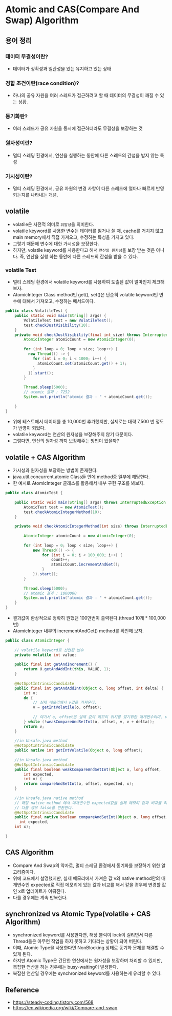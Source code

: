 # Atomic and CAS(Compare And Swap) Algorithm

## 용어 정리

### 데이터 무결성이란?
* 데이터가 정확성과 일관성을 있는 유지하고 있는 상태

### 경합 조건이란(race condition)?
* 하나의 공유 자원을 여러 스레드가 접근하려고 할 때 데이터의 무결성이 깨질 수 있는 상황.

### 동기화란?
* 여러 스레드가 공유 자원을 동시에 접근하더라도 무결성을 보장하는 것

### 원자성이란?
* 멀티 스레딩 환경에서, 연산을 실행하는 동안에 다른 스레드의 간섭을 받지 않는 특성

### 가시성이란?
* 멀티 스레딩 환경에서, 공유 자원의 변경 사항이 다른 스레드에 얼마나 빠르게 반영되는지를 나타내는 개념.


## volatile
* volatile은 사전적 의미로 `휘발성`을 의미한다.
* volatile keyword를 사용한 변수는 데이터를 읽거나 쓸 때, cache를 거치지 않고 main memory에서 직접 가져오고, 수정하는 특성을 가지고 있다.
* 그렇기 때문에 변수에 대한 가시성을 보장한다.
* 하지만, volatile keyword를 사용한다고 해서 `연산의 원자성`을 보장 받는 것은 아니다. 즉, 연산을 실행 하는 동안에 다른 스레드의 간섭을 받을 수 있다.

### volatile Test
* 멀티 스레딩 환경에서 volatile keyword를 사용하여 도출된 값이 얼마인지 체크해보자.
* AtomicInteger Class method인 get(), set()은 단순히 volatile keyword인 변수에 대해서 가져오고, 수정하는 메서드이다.

```java
public class VolatileTest {
    public static void main(String[] args) {
        VolatileTest test = new VolatileTest();
        test.checkJustVisibility(10);
    }
    private void checkJustVisibility(final int size) throws InterruptedException {
    	AtomicInteger atomicCount = new AtomicInteger(0);
	
        for (int loop = 0; loop < size; loop++) {
          new Thread(() -> {
            for (int i = 0; i < 1000; i++) {
              atomicCount.set(atomicCount.get() + 1);
            }
          }).start();
        }
	
        Thread.sleep(5000);
        // atomic 결과 : 7252
        System.out.println("atomic 결과 : " + atomicCount.get());
				
	}
}
```

* 위에 테스트에서 데이터를 총 10,000번 추가했지만, 실제로는 대략 7,500 번 정도가 반영이 되었다.
* volatile keyword는 연산의 원자성을 보장해주지 않기 때문이다.
* 그렇다면, 연산의 원자성 까지 보장해주는 방법이 있을까?

## volatile + CAS Algorithm
* 가시성과 원자성을 보장하는 방법이 존재한다.
* java.util.concurrent.atomic Class들 안에 method중 일부에 해당한다.
* 한 예시로 AtomicInteger 클래스를 활용해서 내부 구현 구조를 봐보자.

```java
public class AtomicTest {
	
	public static void main(String[] args) throws InterruptedException {
		AtomicTest test = new AtomicTest();
		test.checkAtomicIntegerMethod(10);
	}
	
	private void checkAtomicIntegerMethod(int size) throws InterruptedException {
		
		AtomicInteger atomicCount = new AtomicInteger(0);
		
		for (int loop = 0; loop < size; loop++) {
			new Thread(() -> {
				for (int i = 0; i < 100_000; i++) {
					count++;
					atomicCount.incrementAndGet();
				}
			}).start();
		}
		
		Thread.sleep(5000);
		// atomic 결과 : 1000000
		System.out.println("atomic 결과 : " + atomicCount.get());
	}
}
```

* 결과값이 환상적으로 정확히 원했던 100만번이 출력된다.(thread 10개 * 100,000번)
* AtomicInteger 내부의 incrementAndGet() method를 확인해 보자.

```java
public class AtomicInteger {
	
	// volatile keyword로 선언된 변수
	private volatile int value;
	
	public final int getAndIncrement() {
        return U.getAndAddInt(this, VALUE, 1);
    }
    
	@HotSpotIntrinsicCandidate
	public final int getAndAddInt(Object o, long offset, int delta) {
		int v;
		do {
			// 실제 메모리에서 v값을 가져온다.
			v = getIntVolatile(o, offset);
					
            // 여기서 o, offset은 실제 값의 메모리 위치를 찾기위한 매개변수이며, v, v + delta는 각각 현재 값과, 변경할 값을 나타낸다.
		} while (!weakCompareAndSetInt(o, offset, v, v + delta)); 
		return v;
	}
	
	//in Unsafe.java method
	@HotSpotIntrinsicCandidate
	public native int getIntVolatile(Object o, long offset);
	
	//in Unsafe.java method
	@HotSpotIntrinsicCandidate
	public final boolean weakCompareAndSetInt(Object o, long offset,
		int expected,
		int x) {
		return compareAndSetInt(o, offset, expected, x);
	}
	
	//in Unsafe.java native method
    // 해당 native method 에서 매개변수인 expected값을 실제 메모리 값과 비교를 하게 된다. 이 때, 같을 경우 변경할 값인 x로 변경이 되고 true를 반환한다.
    // 다를 경우 false를 반환한다.
	@HotSpotIntrinsicCandidate
	public final native boolean compareAndSetInt(Object o, long offset,
      int expected,
    int x);
		
}
```
## CAS Algorithm
* Compare And Swap의 약자로, 멀티 스레딩 환경에서 동기화를 보장하기 위한 알고리즘이다.
* 위에 코드에서 설명했지만, 실제 메모리에서 가져온 값 v와 native method안의 매개변수인 expected로 직접 메모리에 있는 값과 비교를 해서 같을 경우에 변경할 값인 x로 업데이트가 이뤄진다.
* 다를 경우에는 계속 반복한다.


## synchronized vs Atomic Type(volatile + CAS Algorithm)
* synchronized keyword를 사용한다면, 해당 블럭이 lock이 걸리면서 다른 Thread들은 아무런 작업을 하지 못하고 기다리는 상황이 되어 버린다.
* 이때, Atomic Type을 사용한다면 NonBlocking 상태로 동기화 문제를 해결할 수 있게 된다.
* 하지만 Atomic Type은 간단한 연산에서는 원자성을 보장하며 처리할 수 있지만, 복잡한 연산을 하는 경우에는 busy-waiting이 발생한다.
* 복잡한 연산일 경우에는 synchronized keyword를 사용하는게 유리할 수 있다.




## Reference 
* https://steady-coding.tistory.com/568
* https://en.wikipedia.org/wiki/Compare-and-swap